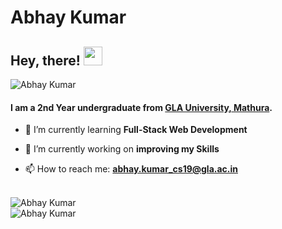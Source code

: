 # Abhay Kumar

<h2 align="left">Hey, there! <img src="https://user-images.githubusercontent.com/65169803/113514656-96ed6600-958d-11eb-8a2e-9bdc63625a90.gif" width="30px"></h2>

<p align="left"> <img src="https://komarev.com/ghpvc/?username=abhayxkumar" alt="Abhay Kumar" /> </p>

####  I am a 2nd Year undergraduate from <a href="https://www.gla.ac.in/"><b>GLA University,</b> Mathura</a>. 

- 🌱 I’m currently learning **Full-Stack Web Development**

- 🔭 I’m currently working on **improving my Skills**

- 📫 How to reach me:  **abhay.kumar_cs19@gla.ac.in**


<br>

<img src="https://github-readme-stats.vercel.app/api/top-langs/?username=abhayxkumar&hide_border=true,issues&theme=gruvbox" alt="Abhay Kumar" />

<br />
<img align="left" src="https://github-readme-stats.vercel.app/api?username=abhayxkumar&show_icons=true&hide_border=true&count_private=true&hide=prs,issues&theme=gruvbox" alt="Abhay Kumar" />
